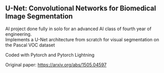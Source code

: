## U-Net: Convolutional Networks for Biomedical Image Segmentation
AI project done fully in solo for an advanced AI class of fourth year of engineering.  
Implements a U-Net architecture from scratch for visual segmentation on the Pascal VOC dataset 

Coded with Pytorch and Pytorch Lightning

Original paper: https://arxiv.org/abs/1505.04597
